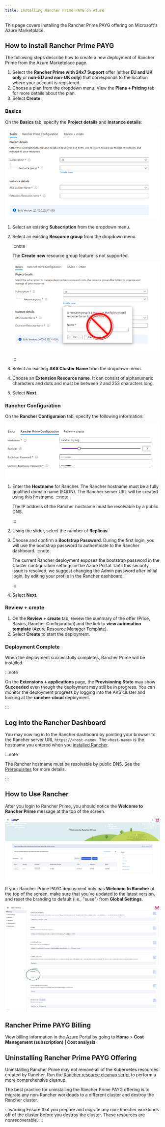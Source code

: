 ```yaml
---
title: Installing Rancher Prime PAYG on Azure
---
```


This page covers installing the Rancher Prime PAYG offering on Microsoft's Azure Marketplace.

## How to Install Rancher Prime PAYG

The following steps describe how to create a new deployment of Rancher Prime from the Azure Marketplace page.

1. Select the **Rancher Prime with 24x7 Support** offer (either **EU and UK only** or **non-EU and non-UK only**) that corresponds to the location where your account is registered.
1. Choose a plan from the dropdown menu. View the **Plans + Pricing** tab for more details about the plan.
1. Select **Create**.

### Basics

On the **Basics** tab, specify the **Project details** and **Instance details**:

![Basics tab](/img/install-rancher-prime-basics.png)

1. Select an existing **Subscription** from the dropdown menu.
1. Select an existing **Resource group** from the dropdown menu.

   :::note

   The **Create new** resource group feature is not supported.

   ![Create new resource group not supported](/img/install-rancher-prime-basics-create-new.png)

   :::

1. Select an existing **AKS Cluster Name** from the dropdown menu.
1. Choose an **Extension Resource name**. It can consist of alphanumeric characters and dots and must be between 2 and 253 characters long.
1. Select **Next**.

### Rancher Configuration

On the **Rancher Configuraion** tab, specify the following information:

![Rancher Configuration](/img/install-rancher-prime-bootstrap-password.png)

1. Enter the **Hostname** for Rancher. The Rancher hostname must be a fully qualified domain name (FQDN). The Rancher server URL will be created using this hostname.
   :::note

   The IP address of the Rancher hostname must be resolvable by a public DNS.

   :::
1. Using the slider, select the number of **Replicas**.
1. Choose and confirm a **Bootstrap Password**. During the first login, you will use the bootstrap password to authenticate to the Rancher dashboard.
   :::note

   The current Rancher deployment exposes the bootstrap password in the Cluster configuration settings in the Azure Portal. Until this security issue is resolved, we suggest changing the Admin password after initial login, by editing your profile in the Rancher dashboard.

   :::
1. Select **Next**.

### Review + create

1. On the **Review + create** tab, review the summary of the offer (Price, Basics, Rancher Configuration) and the link to **view automation template** (Azure Resource Manager Template).
1. Select **Create** to start the deployment.

### Deployment Complete

When the deployment successfully completes, Rancher Prime will be installed.

:::note

On the **Extensions + applications** page, the **Provisioning State** may show **Succeeded** even though the deployment may still be in progress. You can monitor the deployment progress by logging into the AKS cluster and looking at the **rancher-cloud** deployment.

:::

## Log into the Rancher Dashboard

You may now log in to the Rancher dashboard by pointing your browser to the Rancher server URL `https://<host-name>`. The `<host-name>` is the hostname you entered when you [installed Rancher](#installing-rancher).

:::note

The Rancher hostname must be resolvable by public DNS. See the [Prerequisites](prerequisites.md) for more details.

:::

## How to Use Rancher

After you login to Rancher Prime, you should notice the **Welcome to Rancher Prime** message at the top of the screen.

![Rancher Prime Home](/img/install-rancher-prime-home.png)

If your Rancher Prime PAYG deployment only has **Welcome to Rancher** at the top of the screen, make sure that you've updated to the latest version, and reset the branding to default (i.e., "suse") from **Global Settings**.

![Global Settings](/img/install-rancher-prime-global-settings.png)

## Rancher Prime PAYG Billing

View billing information in the Azure Portal by going to **Home** > **Cost Management (subscription) | Cost analysis**.

## Uninstalling Rancher Prime PAYG Offering

Uninstalling Rancher Prime may not remove all of the Kubernetes resources created by Rancher. Run the [Rancher resource cleanup script](https://github.com/rancher/rancher-cleanup) to perform a more comprehensive cleanup.

The best practice for uninstalling the Rancher Prime PAYG offering is to migrate any non-Rancher workloads to a different cluster and destroy the Rancher cluster.

:::warning
Ensure that you prepare and migrate any non-Rancher workloads off of the cluster before you destroy the cluster. These resources are nonrecoverable.
:::
